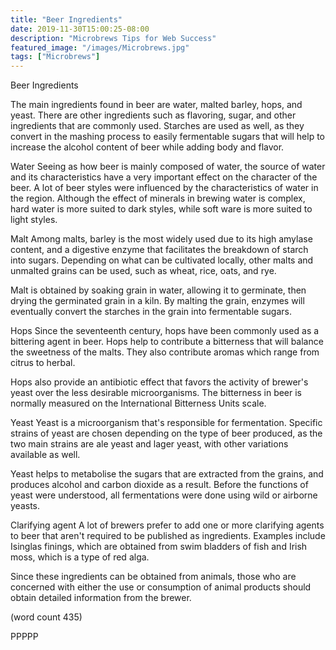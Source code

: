 ```yaml
---
title: "Beer Ingredients"
date: 2019-11-30T15:00:25-08:00
description: "Microbrews Tips for Web Success"
featured_image: "/images/Microbrews.jpg"
tags: ["Microbrews"]
---
```


Beer Ingredients

The main ingredients found in beer are water, malted
barley, hops, and yeast.  There are other ingredients
such as flavoring, sugar, and other ingredients that
are commonly used.  Starches are used as well, as
they convert in the mashing process to easily
fermentable sugars that will help to increase the
alcohol content of beer while adding body and flavor.

Water
Seeing as how beer is mainly composed of water, the
source of water and its characteristics have a very
important effect on the character of the beer.  A
lot of beer styles were influenced by the 
characteristics of water in the region.  Although
the effect of minerals in brewing water is complex,
hard water is more suited to dark styles, while 
soft ware is more suited to light styles.

Malt
Among malts, barley is the most widely used due to
its high amylase content, and a digestive enzyme
that facilitates the breakdown of starch into 
sugars.  Depending on what can be cultivated locally,
other malts and unmalted grains can be used, such
as wheat, rice, oats, and rye.  

Malt is obtained by soaking grain in water, allowing
it to germinate, then drying the germinated grain
in a kiln.  By malting the grain, enzymes will 
eventually convert the starches in the grain into 
fermentable sugars.

Hops
Since the seventeenth century, hops have been
commonly used as a bittering agent in beer.  Hops
help to contribute a bitterness that will balance
the sweetness of the malts.  They also contribute
aromas which range from citrus to herbal.

Hops also provide an antibiotic effect that favors
the activity of brewer's yeast over the less
desirable microorganisms.  The bitterness in beer
is normally measured on the International 
Bitterness Units scale.  

Yeast
Yeast is a microorganism that's responsible for
fermentation.  Specific strains of yeast are chosen
depending on the type of beer produced, as the
two main strains are ale yeast and lager yeast,
with other variations available as well.

Yeast helps to metabolise the sugars that are
extracted from the grains, and produces alcohol
and carbon dioxide as a result.  Before the functions
of yeast were understood, all fermentations were
done using wild or airborne yeasts.

Clarifying agent
A lot of brewers prefer to add one or more
clarifying agents to beer that aren't required
to be published as ingredients.  Examples include
Isinglas finings, which are obtained from swim
bladders of fish and Irish moss, which is a type
of red alga.  

Since these ingredients can be obtained from animals,
those who are concerned with either the use or 
consumption of animal products should obtain detailed
information from the brewer.

(word count 435)

PPPPP
